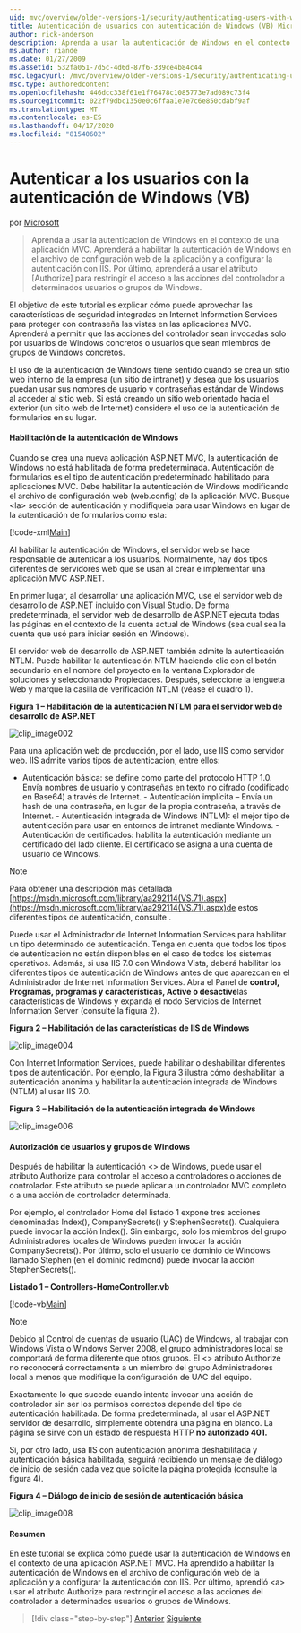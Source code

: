 ```yaml
---
uid: mvc/overview/older-versions-1/security/authenticating-users-with-windows-authentication-vb
title: Autenticación de usuarios con autenticación de Windows (VB) Microsoft Docs
author: rick-anderson
description: Aprenda a usar la autenticación de Windows en el contexto de una aplicación MVC. Aprenderá a habilitar la autenticación de Windows dentro de la aplicación co...
ms.author: riande
ms.date: 01/27/2009
ms.assetid: 532fa051-7d5c-4d6d-87f6-339ce4b84c44
msc.legacyurl: /mvc/overview/older-versions-1/security/authenticating-users-with-windows-authentication-vb
msc.type: authoredcontent
ms.openlocfilehash: 446dcc338f61e1f76478c1085773e7ad089c73f4
ms.sourcegitcommit: 022f79dbc1350e0c6ffaa1e7e7c6e850cdabf9af
ms.translationtype: MT
ms.contentlocale: es-ES
ms.lasthandoff: 04/17/2020
ms.locfileid: "81540602"
---
```

# <a name="authenticating-users-with-windows-authentication-vb"></a>Autenticar a los usuarios con la autenticación de Windows (VB)

por [Microsoft](https://github.com/microsoft)

> Aprenda a usar la autenticación de Windows en el contexto de una aplicación MVC. Aprenderá a habilitar la autenticación de Windows en el archivo de configuración web de la aplicación y a configurar la autenticación con IIS. Por último, aprenderá a usar el atributo [Authorize] para restringir el acceso a las acciones del controlador a determinados usuarios o grupos de Windows.

El objetivo de este tutorial es explicar cómo puede aprovechar las características de seguridad integradas en Internet Information Services para proteger con contraseña las vistas en las aplicaciones MVC. Aprenderá a permitir que las acciones del controlador sean invocadas solo por usuarios de Windows concretos o usuarios que sean miembros de grupos de Windows concretos.

El uso de la autenticación de Windows tiene sentido cuando se crea un sitio web interno de la empresa (un sitio de intranet) y desea que los usuarios puedan usar sus nombres de usuario y contraseñas estándar de Windows al acceder al sitio web. Si está creando un sitio web orientado hacia el exterior (un sitio web de Internet) considere el uso de la autenticación de formularios en su lugar.

#### <a name="enabling-windows-authentication"></a>Habilitación de la autenticación de Windows

Cuando se crea una nueva aplicación ASP.NET MVC, la autenticación de Windows no está habilitada de forma predeterminada. Autenticación de formularios es el tipo de autenticación predeterminado habilitado para aplicaciones MVC. Debe habilitar la autenticación de Windows modificando el archivo de configuración web (web.config) de la aplicación MVC. Busque &lt;la&gt; sección de autenticación y modifíquela para usar Windows en lugar de la autenticación de formularios como esta:

[!code-xml[Main](authenticating-users-with-windows-authentication-vb/samples/sample1.xml)]

Al habilitar la autenticación de Windows, el servidor web se hace responsable de autenticar a los usuarios. Normalmente, hay dos tipos diferentes de servidores web que se usan al crear e implementar una aplicación MVC ASP.NET.

En primer lugar, al desarrollar una aplicación MVC, use el servidor web de desarrollo de ASP.NET incluido con Visual Studio. De forma predeterminada, el servidor web de desarrollo de ASP.NET ejecuta todas las páginas en el contexto de la cuenta actual de Windows (sea cual sea la cuenta que usó para iniciar sesión en Windows).

El servidor web de desarrollo de ASP.NET también admite la autenticación NTLM. Puede habilitar la autenticación NTLM haciendo clic con el botón secundario en el nombre del proyecto en la ventana Explorador de soluciones y seleccionando Propiedades. Después, seleccione la lengueta Web y marque la casilla de verificación NTLM (véase el cuadro 1).

**Figura 1 – Habilitación de la autenticación NTLM para el servidor web de desarrollo de ASP.NET**

![clip_image002](authenticating-users-with-windows-authentication-vb/_static/image1.jpg)

Para una aplicación web de producción, por el lado, use IIS como servidor web. IIS admite varios tipos de autenticación, entre ellos:

- Autenticación básica: se define como parte del protocolo HTTP 1.0. Envía nombres de usuario y contraseñas en texto no cifrado (codificado en Base64) a través de Internet. - Autenticación implícita – Envía un hash de una contraseña, en lugar de la propia contraseña, a través de Internet. - Autenticación integrada de Windows (NTLM): el mejor tipo de autenticación para usar en entornos de intranet mediante Windows. - Autenticación de certificados: habilita la autenticación mediante un certificado del lado cliente. El certificado se asigna a una cuenta de usuario de Windows.

> [!NOTE] 
> 
> Para obtener una descripción más detallada [https://msdn.microsoft.com/library/aa292114(VS.71).aspx](https://msdn.microsoft.com/library/aa292114(VS.71).aspx)de estos diferentes tipos de autenticación, consulte .

Puede usar el Administrador de Internet Information Services para habilitar un tipo determinado de autenticación. Tenga en cuenta que todos los tipos de autenticación no están disponibles en el caso de todos los sistemas operativos. Además, si usa IIS 7.0 con Windows Vista, deberá habilitar los diferentes tipos de autenticación de Windows antes de que aparezcan en el Administrador de Internet Information Services. Abra el Panel de **control, Programas, programas y características, Active o desactive**las características de Windows y expanda el nodo Servicios de Internet Information Server (consulte la figura 2).

**Figura 2 – Habilitación de las características de IIS de Windows**

![clip_image004](authenticating-users-with-windows-authentication-vb/_static/image2.jpg)

Con Internet Information Services, puede habilitar o deshabilitar diferentes tipos de autenticación. Por ejemplo, la Figura 3 ilustra cómo deshabilitar la autenticación anónima y habilitar la autenticación integrada de Windows (NTLM) al usar IIS 7.0.

**Figura 3 – Habilitación de la autenticación integrada de Windows**

![clip_image006](authenticating-users-with-windows-authentication-vb/_static/image3.jpg)

#### <a name="authorizing-windows-users-and-groups"></a>Autorización de usuarios y grupos de Windows

Después de habilitar la autenticación &lt;&gt; de Windows, puede usar el atributo Authorize para controlar el acceso a controladores o acciones de controlador. Este atributo se puede aplicar a un controlador MVC completo o a una acción de controlador determinada.

Por ejemplo, el controlador Home del listado 1 expone tres acciones denominadas Index(), CompanySecrets() y StephenSecrets(). Cualquiera puede invocar la acción Index(). Sin embargo, solo los miembros del grupo Administradores locales de Windows pueden invocar la acción CompanySecrets(). Por último, solo el usuario de dominio de Windows llamado Stephen (en el dominio redmond) puede invocar la acción StephenSecrets().

**Listado 1 – Controllers-HomeController.vb**

[!code-vb[Main](authenticating-users-with-windows-authentication-vb/samples/sample2.vb)]

> [!NOTE]
> Debido al Control de cuentas de usuario (UAC) de Windows, al trabajar con Windows Vista o Windows Server 2008, el grupo administradores local se comportará de forma diferente que otros grupos. El &lt;&gt; atributo Authorize no reconocerá correctamente a un miembro del grupo Administradores local a menos que modifique la configuración de UAC del equipo.

Exactamente lo que sucede cuando intenta invocar una acción de controlador sin ser los permisos correctos depende del tipo de autenticación habilitada. De forma predeterminada, al usar el ASP.NET servidor de desarrollo, simplemente obtendrá una página en blanco. La página se sirve con un estado de respuesta HTTP **no autorizado 401.**

Si, por otro lado, usa IIS con autenticación anónima deshabilitada y autenticación básica habilitada, seguirá recibiendo un mensaje de diálogo de inicio de sesión cada vez que solicite la página protegida (consulte la figura 4).

**Figura 4 – Diálogo de inicio de sesión de autenticación básica**

![clip_image008](authenticating-users-with-windows-authentication-vb/_static/image4.jpg)

#### <a name="summary"></a>Resumen

En este tutorial se explica cómo puede usar la autenticación de Windows en el contexto de una aplicación ASP.NET MVC. Ha aprendido a habilitar la autenticación de Windows en el archivo de configuración web de la aplicación y a configurar la autenticación con IIS. Por último, aprendió &lt;a&gt; usar el atributo Authorize para restringir el acceso a las acciones del controlador a determinados usuarios o grupos de Windows.

> [!div class="step-by-step"]
> [Anterior](authenticating-users-with-forms-authentication-vb.md)
> [Siguiente](preventing-javascript-injection-attacks-vb.md)
